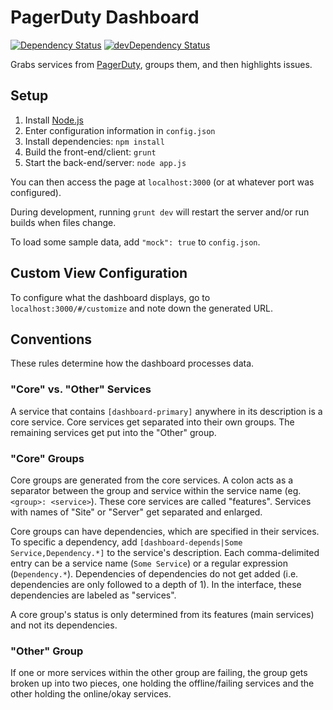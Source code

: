 PagerDuty Dashboard
=============================

[![Dependency Status](https://david-dm.org/gondek/pagerduty-dashboard.svg)](https://david-dm.org/gondek/pagerduty-dashboard)
[![devDependency Status](https://david-dm.org/gondek/pagerduty-dashboard/dev-status.svg)](https://david-dm.org/gondek/pagerduty-dashboard#info=devDependencies)

Grabs services from [PagerDuty](http://www.pagerduty.com/), groups them, and then highlights issues.

## Setup

1. Install [Node.js](https://nodejs.org/)
2. Enter configuration information in `config.json`
3. Install dependencies: `npm install`
4. Build the front-end/client: `grunt`
5. Start the back-end/server: `node app.js`

You can then access the page at `localhost:3000` (or at whatever port was configured).

During development, running `grunt dev` will restart the server and/or run builds when files change.

To load some sample data, add `"mock": true` to `config.json`.

## Custom View Configuration

To configure what the dashboard displays, go to `localhost:3000/#/customize` and note down the generated URL.

## Conventions

These rules determine how the dashboard processes data.

### "Core" vs. "Other" Services

A service that contains `[dashboard-primary]` anywhere in its description is a core service. Core services get separated into their own groups. The remaining services get put into the "Other" group.

### "Core" Groups

Core groups are generated from the core services. A colon acts as a separator between the group and service within the service name (eg. `<group>: <service>`). These core services are called "features". Services with names of "Site" or "Server" get separated and enlarged.

Core groups can have dependencies, which are specified in their services. To specific a dependency, add `[dashboard-depends|Some Service,Dependency.*]` to the service's description. Each comma-delimited entry can be a service name (`Some Service`) or a regular expression (`Dependency.*`). Dependencies of dependencies do not get added (i.e. dependencies are only followed to a depth of 1). In the interface, these dependencies are labeled as "services".

A core group's status is only determined from its features (main services) and not its dependencies.

### "Other" Group

If one or more services within the other group are failing, the group gets broken up into two pieces, one holding the offline/failing services and the other holding the online/okay services.
